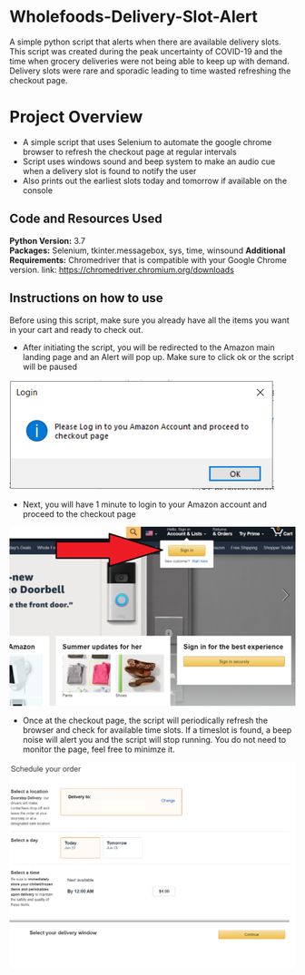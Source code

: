# Wholefoods-Delivery-Slot-Alert
A simple python script that alerts when there are available delivery slots. 
This script was created during the peak uncertainty of COVID-19 and the time when grocery deliveries were not being able to keep up with demand. Delivery slots were rare and sporadic leading to time wasted refreshing the checkout page.

# Project Overview 
* A simple script that uses Selenium to automate the google chrome browser to refresh the checkout page at regular intervals
* Script uses windows sound and beep system to make an audio cue when a delivery slot is found to notify the user
* Also prints out the earliest slots today and tomorrow if available on the console
 

## Code and Resources Used 
**Python Version:** 3.7  
**Packages:** Selenium, tkinter.messagebox, sys, time, winsound 
**Additional Requirements:** Chromedriver that is compatible with your Google Chrome version.
link: https://chromedriver.chromium.org/downloads


## Instructions on how to use
Before using this script, make sure you already have all the items you want in your cart and ready to check out.

* After initiating the script, you will be redirected to the Amazon main landing page and an Alert will pop up. Make sure to click ok or the script will be paused

![alt text](https://github.com/kevin7303/Whole-foods-Delivery-Slot-Alert/blob/master/Alert.PNG "Alert")

* Next, you will have 1 minute to login to your Amazon account and proceed to the checkout page

![alt text](https://github.com/kevin7303/Whole-foods-Delivery-Slot-Alert/blob/master/Whole%20Foods%20Login.png "Login Page")

* Once at the checkout page, the script will periodically refresh the browser and check for available time slots. If a timeslot is found, a beep noise will alert you and the script will stop running. You do not need to monitor the page, feel free to minimze it.

![alt text](https://github.com/kevin7303/Whole-foods-Delivery-Slot-Alert/blob/master/Whole%20Foods%20Checkout.png "Checkout")
